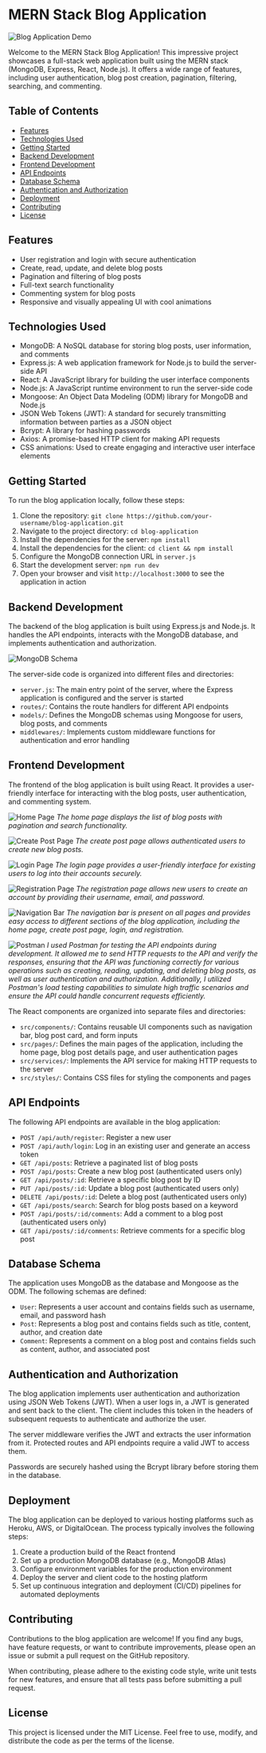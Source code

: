 # MERN Stack Blog Application

![Blog Application Demo](demo.gif)

Welcome to the MERN Stack Blog Application! This impressive project showcases a full-stack web application built using the MERN stack (MongoDB, Express, React, Node.js). It offers a wide range of features, including user authentication, blog post creation, pagination, filtering, searching, and commenting.

## Table of Contents

- [Features](#features)
- [Technologies Used](#technologies-used)
- [Getting Started](#getting-started)
- [Backend Development](#backend-development)
- [Frontend Development](#frontend-development)
- [API Endpoints](#api-endpoints)
- [Database Schema](#database-schema)
- [Authentication and Authorization](#authentication-and-authorization)
- [Deployment](#deployment)
- [Contributing](#contributing)
- [License](#license)

## Features

- User registration and login with secure authentication
- Create, read, update, and delete blog posts
- Pagination and filtering of blog posts
- Full-text search functionality
- Commenting system for blog posts
- Responsive and visually appealing UI with cool animations

## Technologies Used

- MongoDB: A NoSQL database for storing blog posts, user information, and comments
- Express.js: A web application framework for Node.js to build the server-side API
- React: A JavaScript library for building the user interface components
- Node.js: A JavaScript runtime environment to run the server-side code
- Mongoose: An Object Data Modeling (ODM) library for MongoDB and Node.js
- JSON Web Tokens (JWT): A standard for securely transmitting information between parties as a JSON object
- Bcrypt: A library for hashing passwords
- Axios: A promise-based HTTP client for making API requests
- CSS animations: Used to create engaging and interactive user interface elements

## Getting Started

To run the blog application locally, follow these steps:

1. Clone the repository: `git clone https://github.com/your-username/blog-application.git`
2. Navigate to the project directory: `cd blog-application`
3. Install the dependencies for the server: `npm install`
4. Install the dependencies for the client: `cd client && npm install`
5. Configure the MongoDB connection URL in `server.js`
6. Start the development server: `npm run dev`
7. Open your browser and visit `http://localhost:3000` to see the application in action

## Backend Development

The backend of the blog application is built using Express.js and Node.js. It handles the API endpoints, interacts with the MongoDB database, and implements authentication and authorization.

![MongoDB Schema](Mongodb.png)

The server-side code is organized into different files and directories:

- `server.js`: The main entry point of the server, where the Express application is configured and the server is started
- `routes/`: Contains the route handlers for different API endpoints
- `models/`: Defines the MongoDB schemas using Mongoose for users, blog posts, and comments
- `middlewares/`: Implements custom middleware functions for authentication and error handling

## Frontend Development

The frontend of the blog application is built using React. It provides a user-friendly interface for interacting with the blog posts, user authentication, and commenting system.

![Home Page](Home.png)
*The home page displays the list of blog posts with pagination and search functionality.*

![Create Post Page](CreatePost.png)
*The create post page allows authenticated users to create new blog posts.*

![Login Page](Login.png)
*The login page provides a user-friendly interface for existing users to log into their accounts securely.*

![Registration Page](Register.png)
*The registration page allows new users to create an account by providing their username, email, and password.*

![Navigation Bar](Navbar.png)
*The navigation bar is present on all pages and provides easy access to different sections of the blog application, including the home page, create post page, login, and registration.*

![Postman](Postman.png)
*I used Postman for testing the API endpoints during development. It allowed me to send HTTP requests to the API and verify the responses, ensuring that the API was functioning correctly for various operations such as creating, reading, updating, and deleting blog posts, as well as user authentication and authorization. Additionally, I utilized Postman's load testing capabilities to simulate high traffic scenarios and ensure the API could handle concurrent requests efficiently.*

The React components are organized into separate files and directories:

- `src/components/`: Contains reusable UI components such as navigation bar, blog post card, and form inputs
- `src/pages/`: Defines the main pages of the application, including the home page, blog post details page, and user authentication pages
- `src/services/`: Implements the API service for making HTTP requests to the server
- `src/styles/`: Contains CSS files for styling the components and pages

## API Endpoints

The following API endpoints are available in the blog application:

- `POST /api/auth/register`: Register a new user
- `POST /api/auth/login`: Log in an existing user and generate an access token
- `GET /api/posts`: Retrieve a paginated list of blog posts
- `POST /api/posts`: Create a new blog post (authenticated users only)
- `GET /api/posts/:id`: Retrieve a specific blog post by ID
- `PUT /api/posts/:id`: Update a blog post (authenticated users only)
- `DELETE /api/posts/:id`: Delete a blog post (authenticated users only)
- `GET /api/posts/search`: Search for blog posts based on a keyword
- `POST /api/posts/:id/comments`: Add a comment to a blog post (authenticated users only)
- `GET /api/posts/:id/comments`: Retrieve comments for a specific blog post

## Database Schema

The application uses MongoDB as the database and Mongoose as the ODM. The following schemas are defined:

- `User`: Represents a user account and contains fields such as username, email, and password hash
- `Post`: Represents a blog post and contains fields such as title, content, author, and creation date
- `Comment`: Represents a comment on a blog post and contains fields such as content, author, and associated post

## Authentication and Authorization

The blog application implements user authentication and authorization using JSON Web Tokens (JWT). When a user logs in, a JWT is generated and sent back to the client. The client includes this token in the headers of subsequent requests to authenticate and authorize the user.

The server middleware verifies the JWT and extracts the user information from it. Protected routes and API endpoints require a valid JWT to access them.

Passwords are securely hashed using the Bcrypt library before storing them in the database.

## Deployment

The blog application can be deployed to various hosting platforms such as Heroku, AWS, or DigitalOcean. The process typically involves the following steps:

1. Create a production build of the React frontend
2. Set up a production MongoDB database (e.g., MongoDB Atlas)
3. Configure environment variables for the production environment
4. Deploy the server and client code to the hosting platform
5. Set up continuous integration and deployment (CI/CD) pipelines for automated deployments

## Contributing

Contributions to the blog application are welcome! If you find any bugs, have feature requests, or want to contribute improvements, please open an issue or submit a pull request on the GitHub repository.

When contributing, please adhere to the existing code style, write unit tests for new features, and ensure that all tests pass before submitting a pull request.

## License

This project is licensed under the MIT License. Feel free to use, modify, and distribute the code as per the terms of the license.